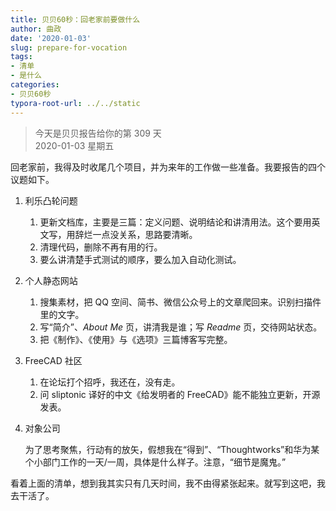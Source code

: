 ```yaml
---
title: 贝贝60秒：回老家前要做什么
author: 曲政
date: '2020-01-03'
slug: prepare-for-vocation
tags:
- 清单
- 是什么
categories:
- 贝贝60秒
typora-root-url: ../../static
---
```

> 今天是贝贝报告给你的第 309 天   
> 2020-01-03 星期五 

回老家前，我得及时收尾几个项目，并为来年的工作做一些准备。我要报告的四个议题如下。

1.  利乐凸轮问题

    1.  更新文档库，主要是三篇：定义问题、说明结论和讲清用法。这个要用英文写，用辞烂一点没关系，思路要清晰。
    2.  清理代码，删除不再有用的行。
    3.  要么讲清楚手式测试的顺序，要么加入自动化测试。

2.  个人静态网站

    1.  搜集素材，把 QQ 空间、简书、微信公众号上的文章爬回来。识别扫描件里的文字。
    2.  写“简介”、*About Me* 页，讲清我是谁；写 *Readme* 页，交待网站状态。
    3.  把《制作》、《使用》与《选项》三篇博客写完整。

3.  FreeCAD 社区

    1.  在论坛打个招呼，我还在，没有走。
    2.  问 sliptonic 译好的中文《给发明者的 FreeCAD》能不能独立更新，开源发表。

4.  对象公司

    为了思考聚焦，行动有的放矢，假想我在“得到”、“Thoughtworks”和华为某个小部门工作的一天/一周，具体是什么样子。注意，“细节是魔鬼。”

看着上面的清单，想到我其实只有几天时间，我不由得紧张起来。就写到这吧，我去干活了。